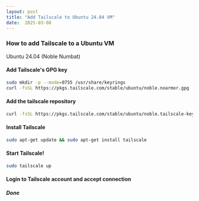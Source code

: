 ```yaml
---
layout: post
title: "Add Tailscale to Ubuntu 24.04 VM"
date:  2025-03-08
---
```


### How to add Tailscale to a Ubuntu VM

Ubuntu 24.04 (Noble Numbat)

#### Add Tailscale's GPG key

```sh
sudo mkdir -p --mode=0755 /usr/share/keyrings
curl -fsSL https://pkgs.tailscale.com/stable/ubuntu/noble.noarmor.gpg | sudo tee /usr/share/keyrings/tailscale-archive-keyring.gpg >/dev/null
```
#### Add the tailscale repository

```sh
curl -fsSL https://pkgs.tailscale.com/stable/ubuntu/noble.tailscale-keyring.list | sudo tee /etc/apt/sources.list.d/tailscale.list
```

#### Install Tailscale

```sh
sudo apt-get update && sudo apt-get install tailscale
```

#### Start Tailscale!

```sh
sudo tailscale up
```

#### Login to Tailscale account and accept connection
##### Done